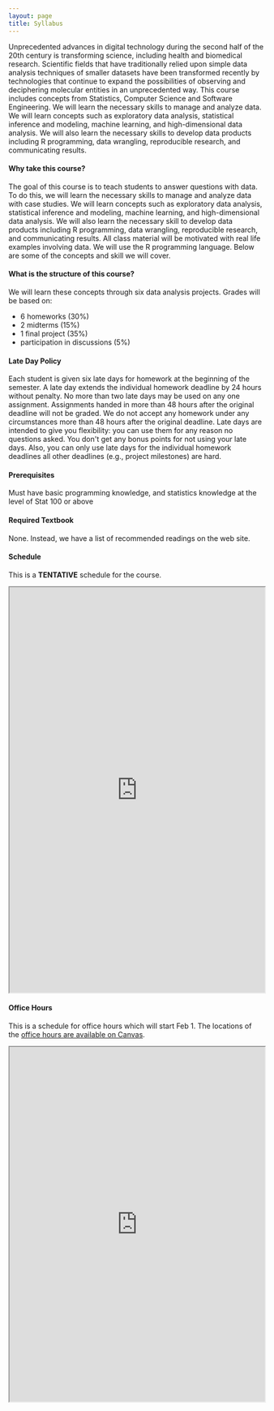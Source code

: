 ```yaml
---
layout: page
title: Syllabus
---
```


Unprecedented advances in digital technology during the second half of the 20th century is transforming science, including health and biomedical research. Scientific fields that have traditionally relied upon simple data analysis techniques of smaller datasets have been transformed recently by technologies that continue to expand the possibilities of observing and deciphering molecular entities in an unprecedented way. This course includes concepts from Statistics, Computer Science and Software Engineering. We will learn the necessary skills to manage and analyze data. We will learn concepts such as exploratory data analysis, statistical inference and modeling, machine learning, and high-dimensional data analysis. We will also learn the necessary skills to develop data products including R programming, data wrangling, reproducible research, and communicating results.

#### Why take this course?
The goal of this course is to teach students to answer questions with data. To do this, we will learn the necessary skills to manage and analyze data with case studies. We will learn concepts such as exploratory data analysis, statistical inference and modeling, machine learning, and high-dimensional data analysis. We will also learn the necessary skill to develop data products including R programming, data wrangling, reproducible research, and communicating results. All class material will be motivated with real life examples involving data. We will use the R programming language. Below are some of the concepts and skill we will cover. 

#### What is the structure of this course?
We will learn these concepts through six data analysis projects. Grades will be based on:

* 6 homeworks (30%)
* 2 midterms (15%)
* 1 final project (35%)
* participation in discussions (5%)


#### Late Day Policy

Each student is given six late days for homework at the beginning of the semester. A late day extends the individual homework deadline by 24 hours without penalty. No more than two late days may be used on any one assignment. Assignments handed in more than 48 hours after the original deadline will not be graded. We do not accept any homework under any circumstances more than 48 hours after the original deadline. Late days are intended to give you flexibility: you can use them for any reason no questions asked. You don't get any bonus points for not using your late days. Also, you can only use late days for the individual homework deadlines all other deadlines (e.g., project milestones) are hard.

#### Prerequisites
Must have basic programming knowledge, and statistics knowledge at the level of Stat 100 or above

#### Required Textbook
None. Instead, we have a list of recommended readings on the web site.

#### Schedule 

This is a **TENTATIVE** schedule for the course. 

<iframe src="https://docs.google.com/spreadsheets/d/1680EiDxX0SeOq2iNuQtKicHPgRKjq4K6AB28huL09SE/pubhtml?gid=76128282&single=true&amp;widget=true&amp;headers=false" width="100%" height="800"></iframe>

#### Office Hours

This is a schedule for office hours which will start Feb 1. The locations of the [office hours are available on Canvas](https://canvas.harvard.edu/courses/8329/discussion_topics/90678). 

<iframe src="https://docs.google.com/spreadsheets/d/1lX45-oOBzvCVGdFiEInJPCepQ5F9cd9MkbFHiC_hyHk/pubhtml?gid=0&amp;single=true&amp;widget=true&amp;headers=false" width="100%" height="700"></iframe>

